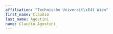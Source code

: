 ```yaml
---
affiliation: "Technische Universit\xE4t Wien"
first_name: Claudio
last_name: Agostini
name: Claudio Agostini
---
```

